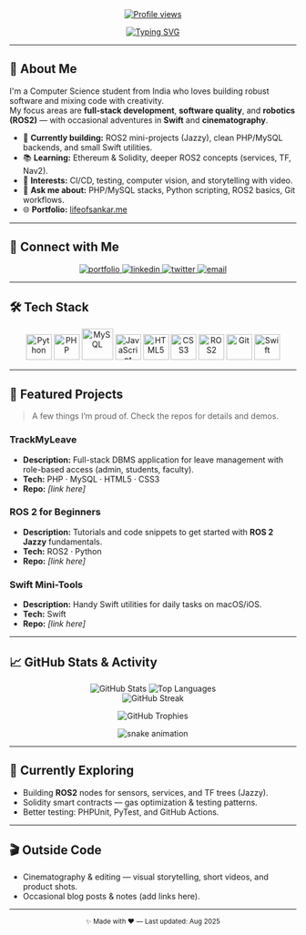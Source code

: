 <!-- Profile README for @lifeofsankar — polished & engaging -->

<div align="center">

<a href="https://lifeofsankar.me/" target="_blank">
  <img src="https://komarev.com/ghpvc/?username=lifeofsankar&style=for-the-badge&color=brightgreen" alt="Profile views"/>
</a>

<br/>

[![Typing SVG](https://readme-typing-svg.demolab.com?font=Fira+Code&weight=700&size=28&duration=3600&pause=900&color=22C55E&center=true&vCenter=true&width=800&lines=Hi+there%2C+I'm+Jai+Sankar+J+%F0%9F%91%8B;Software+Developer+%F0%9F%92%BB;Full-Stack+Engineer+⚙️;Robotics+(ROS2)+Enthusiast+🤖;Swift+Developer+🐦;Creative+Cinematographer+🎬)](https://git.io/typing-svg)

</div>

---

## 👋 About Me

I'm a Computer Science student from India who loves building robust software and mixing code with creativity.  
My focus areas are **full-stack development**, **software quality**, and **robotics (ROS2)** — with occasional adventures in **Swift** and **cinematography**.

- 🔭 **Currently building:** ROS2 mini-projects (Jazzy), clean PHP/MySQL backends, and small Swift utilities.  
- 📚 **Learning:** Ethereum & Solidity, deeper ROS2 concepts (services, TF, Nav2).  
- 🎯 **Interests:** CI/CD, testing, computer vision, and storytelling with video.  
- 💬 **Ask me about:** PHP/MySQL stacks, Python scripting, ROS2 basics, Git workflows.  
- 🌐 **Portfolio:** [lifeofsankar.me](https://lifeofsankar.me/)

---

## 🤝 Connect with Me

<p align="center">
  <a href="https://lifeofsankar.me/" target="_blank">
    <img src="https://img.shields.io/badge/Portfolio-Visit-22C55E?style=for-the-badge&logo=google-chrome&logoColor=white" alt="portfolio"/>
  </a>
  <a href="https://www.linkedin.com/in/lifeofsankar" target="_blank">
    <img src="https://img.shields.io/badge/LinkedIn-0A66C2?style=for-the-badge&logo=linkedin&logoColor=white" alt="linkedin"/>
  </a>
  <a href="https://twitter.com/lifeofsankar" target="_blank">
    <img src="https://img.shields.io/badge/Twitter-1DA1F2?style=for-the-badge&logo=x&logoColor=white" alt="twitter"/>
  </a>
  <a href="mailto:hello@lifeofsankar.me" target="_blank">
    <img src="https://img.shields.io/badge/Email-hello%40lifeofsankar.me-EA4335?style=for-the-badge&logo=gmail&logoColor=white" alt="email"/>
  </a>
</p>

---

## 🛠️ Tech Stack

<p align="center">
  <img src="https://cdn.jsdelivr.net/gh/devicons/devicon/icons/python/python-original.svg" width="45" alt="Python"/>
  <img src="https://cdn.jsdelivr.net/gh/devicons/devicon/icons/php/php-original.svg" width="45" alt="PHP"/>
  <img src="https://cdn.jsdelivr.net/gh/devicons/devicon/icons/mysql/mysql-original-wordmark.svg" width="55" alt="MySQL"/>
  <img src="https://cdn.jsdelivr.net/gh/devicons/devicon/icons/javascript/javascript-original.svg" width="45" alt="JavaScript"/>
  <img src="https://cdn.jsdelivr.net/gh/devicons/devicon/icons/html5/html5-original.svg" width="45" alt="HTML5"/>
  <img src="https://cdn.jsdelivr.net/gh/devicons/devicon/icons/css3/css3-original.svg" width="45" alt="CSS3"/>
  <img src="https://cdn.jsdelivr.net/gh/devicons/devicon/icons/ros/ros-original.svg" width="45" alt="ROS2"/>
  <img src="https://cdn.jsdelivr.net/gh/devicons/devicon/icons/git/git-original.svg" width="45" alt="Git"/>
  <img src="https://cdn.jsdelivr.net/gh/devicons/devicon/icons/swift/swift-original.svg" width="45" alt="Swift"/>
</p>

---

## 🚀 Featured Projects

> A few things I’m proud of. Check the repos for details and demos.

### **TrackMyLeave**
- **Description:** Full-stack DBMS application for leave management with role-based access (admin, students, faculty).  
- **Tech:** PHP · MySQL · HTML5 · CSS3  
- **Repo:** *[link here]*  

### **ROS 2 for Beginners**
- **Description:** Tutorials and code snippets to get started with **ROS 2 Jazzy** fundamentals.  
- **Tech:** ROS2 · Python  
- **Repo:** *[link here]*  

### **Swift Mini-Tools**
- **Description:** Handy Swift utilities for daily tasks on macOS/iOS.  
- **Tech:** Swift  
- **Repo:** *[link here]*  

---

## 📈 GitHub Stats & Activity

<p align="center">
  <img src="https://github-readme-stats.vercel.app/api?username=lifeofsankar&show_icons=true&theme=tokyonight&hide_border=true&count_private=true" alt="GitHub Stats"/>
  <img src="https://github-readme-stats.vercel.app/api/top-langs/?username=lifeofsankar&layout=compact&theme=tokyonight&hide_border=true" alt="Top Languages"/>
  <br/>
  <img src="https://streak-stats.demolab.com?user=lifeofsankar&theme=tokyonight&hide_border=true" alt="GitHub Streak"/>
</p>

<p align="center">
  <img src="https://github-profile-trophy.vercel.app/?username=lifeofsankar&theme=tokyonight&column=7&margin-w=10&margin-h=10" alt="GitHub Trophies"/>
</p>

<!-- Contribution snake -->
<p align="center">
  <img src="https://raw.githubusercontent.com/lifeofsankar/lifeofsankar/output/github-contribution-grid-snake.svg" alt="snake animation"/>
</p>

---

## 🧪 Currently Exploring
- Building **ROS2** nodes for sensors, services, and TF trees (Jazzy).  
- Solidity smart contracts — gas optimization & testing patterns.  
- Better testing: PHPUnit, PyTest, and GitHub Actions.  

---

## 🎬 Outside Code
- Cinematography & editing — visual storytelling, short videos, and product shots.  
- Occasional blog posts & notes (add links here).  

---

<p align="center">
  <sub>✨ Made with ❤️ — Last updated: Aug 2025</sub>
</p>
